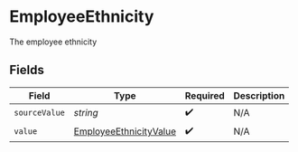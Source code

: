 # EmployeeEthnicity

The employee ethnicity


## Fields

| Field                                                                   | Type                                                                    | Required                                                                | Description                                                             |
| ----------------------------------------------------------------------- | ----------------------------------------------------------------------- | ----------------------------------------------------------------------- | ----------------------------------------------------------------------- |
| `sourceValue`                                                           | *string*                                                                | :heavy_check_mark:                                                      | N/A                                                                     |
| `value`                                                                 | [EmployeeEthnicityValue](../../models/shared/employeeethnicityvalue.md) | :heavy_check_mark:                                                      | N/A                                                                     |